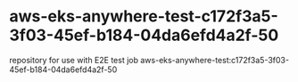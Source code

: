 # aws-eks-anywhere-test-c172f3a5-3f03-45ef-b184-04da6efd4a2f-50
repository for use with E2E test job aws-eks-anywhere-test:c172f3a5-3f03-45ef-b184-04da6efd4a2f-50
